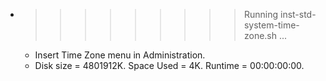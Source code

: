 * >>>>>>>>> Running inst-std-system-time-zone.sh ...
  * Insert Time Zone menu in Administration.
  * Disk size = 4801912K. Space Used = 4K. Runtime = 00:00:00:00.
